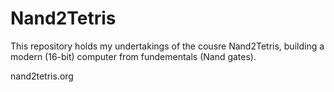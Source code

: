 Nand2Tetris
============
This repository holds my undertakings of the cousre Nand2Tetris, building a modern (16-bit) computer from fundementals (Nand gates).

nand2tetris.org
